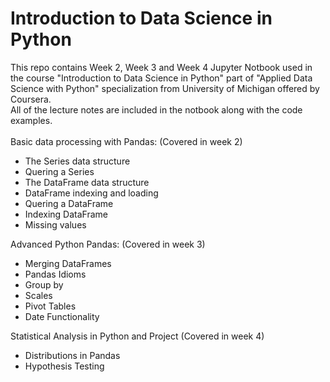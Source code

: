 # Introduction to Data Science in Python
This repo contains Week 2, Week 3 and Week 4 Jupyter Notbook used in the course "Introduction to Data Science in Python" part of 
"Applied Data Science with Python" specialization from University of Michigan offered by Coursera.\
All of the lecture notes are included in the notbook along with the code examples.\
\
Basic data processing with Pandas: (Covered in week 2)
* The Series data structure
* Quering a Series
* The DataFrame data structure
* DataFrame indexing and loading
* Quering a DataFrame
* Indexing DataFrame
* Missing values

Advanced Python Pandas: (Covered in week 3)
* Merging DataFrames
* Pandas Idioms
* Group by
* Scales
* Pivot Tables
* Date Functionality

Statistical Analysis in Python and Project (Covered in week 4)
* Distributions in Pandas
* Hypothesis Testing
